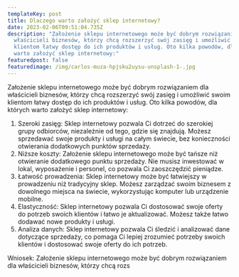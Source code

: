 ```yaml
---
templateKey: post
title: Dlaczego warto założyć sklep internetowy?
date: 2023-02-06T09:51:04.735Z
description: "Założenie sklepu internetowego może być dobrym rozwiązaniem dla
  właścicieli biznesów, którzy chcą rozszerzyć swój zasięg i umożliwić swoim
  klientom łatwy dostęp do ich produktów i usług. Oto kilka powodów, dla których
  warto założyć sklep internetowy:"
featuredpost: false
featuredimage: /img/carlos-muza-hpjsku2uysu-unsplash-1-.jpg
---
```

Założenie sklepu internetowego może być dobrym rozwiązaniem dla właścicieli biznesów, którzy chcą rozszerzyć swój zasięg i umożliwić swoim klientom łatwy dostęp do ich produktów i usług. Oto kilka powodów, dla których warto założyć sklep internetowy:

1. Szeroki zasięg: Sklep internetowy pozwala Ci dotrzeć do szerokiej grupy odbiorców, niezależnie od tego, gdzie się znajdują. Możesz sprzedawać swoje produkty i usługi na całym świecie, bez konieczności otwierania dodatkowych punktów sprzedaży.
2. Niższe koszty: Założenie sklepu internetowego może być tańsze niż otwieranie dodatkowego punktu sprzedaży. Nie musisz inwestować w lokal, wyposażenie i personel, co pozwala Ci zaoszczędzić pieniądze.
3. Łatwość prowadzenia: Sklep internetowy może być łatwiejszy w prowadzeniu niż tradycyjny sklep. Możesz zarządzać swoim biznesem z dowolnego miejsca na świecie, wykorzystując komputer lub urządzenie mobilne.
4. Elastyczność: Sklep internetowy pozwala Ci dostosować swoje oferty do potrzeb swoich klientów i łatwo je aktualizować. Możesz także łatwo dodawać nowe produkty i usługi.
5. Analiza danych: Sklep internetowy pozwala Ci śledzić i analizować dane dotyczące sprzedaży, co pomaga Ci lepiej zrozumieć potrzeby swoich klientów i dostosować swoje oferty do ich potrzeb.

Wniosek: Założenie sklepu internetowego może być dobrym rozwiązaniem dla właścicieli biznesów, którzy chcą rozs